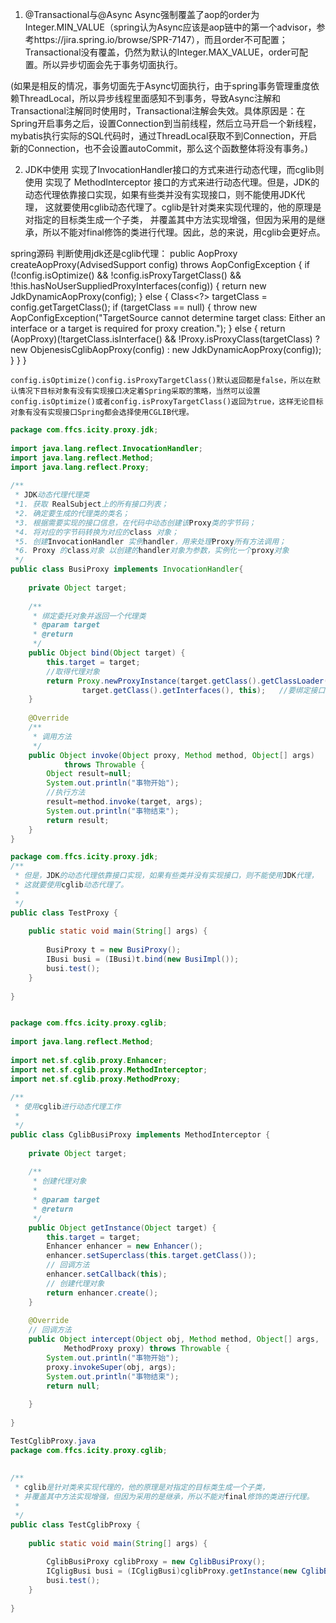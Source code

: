 1. @Transactional与@Async
Async强制覆盖了aop的order为Integer.MIN_VALUE（spring认为Async应该是aop链中的第一个advisor，参考https://jira.spring.io/browse/SPR-7147），而且order不可配置；Transactional没有覆盖，仍然为默认的Integer.MAX_VALUE，order可配置。所以异步切面会先于事务切面执行。

(如果是相反的情况，事务切面先于Async切面执行，由于spring事务管理重度依赖ThreadLocal，所以异步线程里面感知不到事务，导致Async注解和Transactional注解同时使用时，Transactional注解会失效。具体原因是：在Spring开启事务之后，设置Connection到当前线程，然后立马开启一个新线程，mybatis执行实际的SQL代码时，通过ThreadLocal获取不到Connection，开启新的Connection，也不会设置autoCommit，那么这个函数整体将没有事务。)

2. JDK中使用 实现了InvocationHandler接口的方式来进行动态代理，而cglib则使用 实现了 MethodInterceptor 接口的方式来进行动态代理。但是，JDK的动态代理依靠接口实现，如果有些类并没有实现接口，则不能使用JDK代理， 这就要使用cglib动态代理了。cglib是针对类来实现代理的，他的原理是对指定的目标类生成一个子类， 并覆盖其中方法实现增强，但因为采用的是继承，所以不能对final修饰的类进行代理。因此，总的来说，用cglib会更好点。

spring源码 判断使用jdk还是cglib代理：
    public AopProxy createAopProxy(AdvisedSupport config) throws AopConfigException {
        if (!config.isOptimize() && !config.isProxyTargetClass() && !this.hasNoUserSuppliedProxyInterfaces(config)) {
            return new JdkDynamicAopProxy(config);
        } else {
            Class<?> targetClass = config.getTargetClass();
            if (targetClass == null) {
                throw new AopConfigException("TargetSource cannot determine target class: Either an interface or a target is required for proxy creation.");
            } else {
                return (AopProxy)(!targetClass.isInterface() && !Proxy.isProxyClass(targetClass) ? new ObjenesisCglibAopProxy(config) : new JdkDynamicAopProxy(config));
            }
        }
    }


    config.isOptimize()config.isProxyTargetClass()默认返回都是false，所以在默认情况下目标对象有没有实现接口决定着Spring采取的策略，当然可以设置config.isOptimize()或者config.isProxyTargetClass()返回为true，这样无论目标对象有没有实现接口Spring都会选择使用CGLIB代理。


```java
package com.ffcs.icity.proxy.jdk;
 
import java.lang.reflect.InvocationHandler;
import java.lang.reflect.Method;
import java.lang.reflect.Proxy;
 
/**
 * JDK动态代理代理类
 *1. 获取 RealSubject上的所有接口列表； 
 *2. 确定要生成的代理类的类名； 
 *3. 根据需要实现的接口信息，在代码中动态创建该Proxy类的字节码； 
 *4. 将对应的字节码转换为对应的class 对象； 
 *5. 创建InvocationHandler 实例handler，用来处理Proxy所有方法调用； 
 *6. Proxy 的class对象 以创建的handler对象为参数，实例化一个proxy对象
 */ 
public class BusiProxy implements InvocationHandler{
 
	private Object target;  
	
    /** 
     * 绑定委托对象并返回一个代理类 
     * @param target 
     * @return 
     */  
    public Object bind(Object target) {
        this.target = target;  
        //取得代理对象  
        return Proxy.newProxyInstance(target.getClass().getClassLoader(),  
                target.getClass().getInterfaces(), this);   //要绑定接口(这是一个缺陷，cglib弥补了这一缺陷)  
    }  
  
    @Override  
    /** 
     * 调用方法 
     */  
    public Object invoke(Object proxy, Method method, Object[] args)  
            throws Throwable {  
        Object result=null;  
        System.out.println("事物开始");  
        //执行方法  
        result=method.invoke(target, args);  
        System.out.println("事物结束");  
        return result;  
    }  
}

package com.ffcs.icity.proxy.jdk;
/**
 * 但是，JDK的动态代理依靠接口实现，如果有些类并没有实现接口，则不能使用JDK代理，
 * 这就要使用cglib动态代理了。
 *
 */
public class TestProxy {
 
	public static void main(String[] args) {
		
		BusiProxy t = new BusiProxy();
		IBusi busi = (IBusi)t.bind(new BusiImpl());
		busi.test();
	}
	
}
```

```java

package com.ffcs.icity.proxy.cglib;
 
import java.lang.reflect.Method;
 
import net.sf.cglib.proxy.Enhancer;
import net.sf.cglib.proxy.MethodInterceptor;
import net.sf.cglib.proxy.MethodProxy;
 
/**
 * 使用cglib进行动态代理工作
 *
 */
public class CglibBusiProxy implements MethodInterceptor {
 
	private Object target;
 
	/** 
	 * 创建代理对象 
	 *  
	 * @param target 
	 * @return 
	 */
	public Object getInstance(Object target) {
		this.target = target;
		Enhancer enhancer = new Enhancer();
		enhancer.setSuperclass(this.target.getClass());
		// 回调方法  
		enhancer.setCallback(this);
		// 创建代理对象  
		return enhancer.create();
	}
 
	@Override
	// 回调方法  
	public Object intercept(Object obj, Method method, Object[] args,
			MethodProxy proxy) throws Throwable {
		System.out.println("事物开始");
		proxy.invokeSuper(obj, args);
		System.out.println("事物结束");
		return null;
 
	}
 
}

TestCglibProxy.java
package com.ffcs.icity.proxy.cglib;
 
 
/**
 * cglib是针对类来实现代理的，他的原理是对指定的目标类生成一个子类，
 * 并覆盖其中方法实现增强，但因为采用的是继承，所以不能对final修饰的类进行代理。 
 *
 */
public class TestCglibProxy {
 
	public static void main(String[] args) {
		
		CglibBusiProxy cglibProxy = new CglibBusiProxy();
		ICgligBusi busi = (ICgligBusi)cglibProxy.getInstance(new CglibBusiImpl()); 
		busi.test();
	}
	
}
```